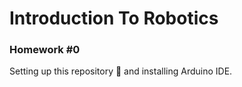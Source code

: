 # Introduction To Robotics

### Homework #0
Setting up this repository :eyes: and installing Arduino IDE. 
